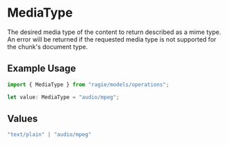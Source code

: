 # MediaType

The desired media type of the content to return described as a mime type. An error will be returned if the requested media type is not supported for the chunk's document type.

## Example Usage

```typescript
import { MediaType } from "ragie/models/operations";

let value: MediaType = "audio/mpeg";
```

## Values

```typescript
"text/plain" | "audio/mpeg"
```